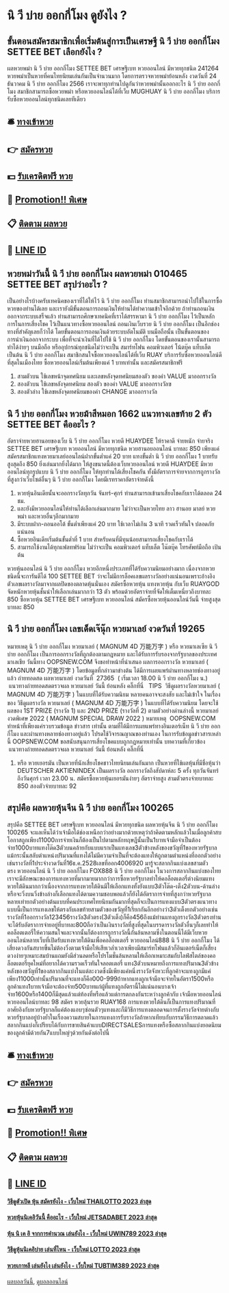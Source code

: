# นิ วี บ่าย ออกกี่โมง ดูยังไง ?
## ขั้นตอนสมัครสมาชิกเพื่อเริ่มต้นสู่การเป็นเศรษฐี นิ วี บ่าย ออกกี่โมง SETTEE BET เลือกยังไง ?
ผลหวยพม่า นิ วี บ่าย ออกกี่โมง SETTEE BET เศรษฐีเบท หวยออนไลน์ มีหวยทุกชนิด 241264 หวยพม่าเป็นหวยที่คนไทยนิยมเล่นกันเป็นจำนวนมาก โดยการตรวจหวยพม่าย้อนหลัง งวดวันที่ 24 ธันวาคม นิ วี บ่าย ออกกี่โมง 2566 เราจะพาทุกท่านไปดูกันว่าหวยพม่านั้นออกอะไร นิ วี บ่าย ออกกี่โมง สมาชิกสามารถซื้อหวยพม่า หรือหวยออนไลน์ได้ที่เว็บ MUGHUAY นิ วี บ่าย ออกกี่โมง บริการรับซื้อหวยออนไลน์ทุกชนิดเลยทีเดียว

## 🛎 [ทางเข้าหวย](https://bit.ly/3BG5bNw)
## 👉 [สมัครหวย](https://bit.ly/3BG5bNw)
## 💵 [รับเครดิตฟรี หวย](https://bit.ly/3C3mvgS)
## 👑 [Promotion!! พิเศษ](https://bit.ly/3C3mvgS)
## 📋 [ติดตาม ผลหวย](https://bit.ly/3C3mvgS)
## 📱 [LINE ID](https://bit.ly/3C3mvgS)

## หวยพม่าวันนี้ นิ วี บ่าย ออกกี่โมง ผลหวยพม่า 010465 SETTEE BET สรุปว่าอะไร ?
เป็นอย่างไรบ้างครับเทคนิคของเราที่ได้ให้ไว้ นิ วี บ่าย ออกกี่โมง ท่านสมาชิกสามารถนำไปใช้ในการซื้อหวยของท่านได้เลย และเรายังมีขั้นตอนการถอนเงินให้ท่านได้ทำความเข้าใจอีกด้วย ถ้าท่านถอนเงินออกจากระบบเสร็จแล้ว ท่านสามารถศึกษาเทคนิคที่เราได้สรรหามา นิ วี บ่าย ออกกี่โมง ไว้เป็นหลักการในการเสี่ยงโชค ไว้เป็นแนวทางซื้อหวยออนไลน์
ถอนเงินเว็บรวย นิ วี บ่าย ออกกี่โมง เป็นอีกช่องทางที่สำคัญเลยก็ว่าได้ โดยขั้นตอนการถอนเงินด้วยระบบอัตโนมัติ บนมือถือนั้น เป็นขั้นตอนของการนำเงินออกจากระบบ เพื่อที่จะนำเงินที่ได้ไปใช้ นิ วี บ่าย ออกกี่โมง โดยขั้นตอนของเรานั้นสามารถทำได้ง่ายๆ บนมือถือ หรืออุปกรณ์ทุกชนิดไม่ว่าจะเป็น สมาร์ทโฟน คอมพิวเตอร์ โน้ตบุ๊ค แท็บเล็ต เป็นต้น นิ วี บ่าย ออกกี่โมง สมาชิกสนใจซื้อหวยออนไลน์ได้ที่เว็บ RUAY บริการรับซื้อหวยออนไลน์ดีที่สุดในเมืองไทย ซื้อหวยออนไลน์เริ่มต้นเพียงแค่ 1 บาทเท่านั้น และสมัครสมาชิกฟรี
1. สามตัวบน ใช้เลขหน้าจุดทศนิยม และเลขหลังจุดทศนิยมสองตัว ของค่า VALUE มาออกรางวัล
2. สองตัวบน ใช้เลขหลังจุดทศนิยม สองตัว ของค่า VALUE มาออกรางวัลฃ
3. สองตัวล่าง ใช้เลขหลังจุดทศนิยมของค่า CHANGE มาออกรางวัล

## นิ วี บ่าย ออกกี่โมง หวยม้าสีหมอก 1662 แนวทางเลขท้าย 2 ตัว SETTEE BET คืออะไร ?
อัตราจ่ายหวยฮานอยของเว็บ นิ วี บ่าย ออกกี่โมง หวยดี HUAYDEE ให้ราคาดี จ่ายหนัก จ่ายจริง SETTEE BET เศรษฐีเบท หวยออนไลน์ มีหวยทุกชนิด หวยฮานอยออนไลน์ บาทละ 850 เพียงแค่สมัครสมาชิกแทงหวยมาเลย์ออนไลน์ฝากขั้นต่ำแค่ 20 บาท แทงขั้นต่ำ นิ วี บ่าย ออกกี่โมง 1 บาทรับสูงสุดถึง 850 ยิ่งเล่นมากยิ่งได้มาก ให้สูงขนาดนี้ต้องเว็บหวยออนไลน์ หวยดี HUAYDEE มีหวยออนไลน์ทุกรูปแบบ นิ วี บ่าย ออกกี่โมง ให้ทุกท่านได้เสี่ยงโชคกัน ทั้งมีอัตราการจ่ายจากการถูกรางวัลที่สูงกว่าเว็บไซต์อื่นๆ นิ วี บ่าย ออกกี่โมง โดยมีเรทราคาอัตราจ่ายดังนี้
1. หวยหุ้นอินเดียนั้นจะออกรางวัลทุกวัน จันทร์-ศุกร์ ท่านสามารถเข้ามาเสี่ยงโชคกับเราได้ตลอด 24 ชม.
2. และยังมีหวยออนไลน์ให้ท่านได้เลือกเล่นมากมาย ไม่ว่าจะเป็นหวยไทย ลาว ฮานอย มาลย์ หวยพม่า และหวยอื่นๆอีกมากมาย
3. มีระบบฝาก-ถอนออโต้ ขั้นต่ำเพียงแค่ 20 บาท ใช้เวลาไม่เกิน 3 นาที รวดเร็วทันใจ ปลอดภัยแน่นอน
4. ซื้อหวยอินเดียเริ่มต้นขั้นต่ำที่ 1 บาท สำหรับคนที่มีทุนน้อยสามารถเสี่ยงโชคกับเราได้
5. สามารถใช้งานได้ทุกแฟลทฟร์อม ไม่ว่าจะเป็น คอมพิวเตอร์ แท็บเล็ต โน๊ตบุ๊ค โทรศัพท์มือถือ เป้นต้น

หวยหุ้นออนไลน์ นิ วี บ่าย ออกกี่โมง หวยอีกหนึ่งประเภทที่ได้รับความนิยมอย่างมาก เนื่องจากหวยชนิดนี้จะการันตีได้ 100 SETTEE BET ว่าจะไม่มีการล็อคเลขผลรางวัลอย่างแน่นอนเพราะอ้างอิงตัวเลขผลรางวัลมาจากผลปิดของตลาดหุ้นนั่นเอง สมัครซื้อหวยหุ้น แทงหวยหุ้น กับเว็บ RUAYGOD จัดหนักหวยหุ้นชั้นนำให้เลือกเล่นมากกว่า 13 ตัว พร้อมด้วยอัตราจ่ายที่จัดให้เต็มเหนี่ยวถึงบาทละ 850
ซื้อหวยหุ้น SETTEE BET เศรษฐีเบท หวยออนไลน์ สมัครซื้อหวยหุ้นออนไลน์วันนี้ จ่ายสูงสุดบาทละ 850

## นิ วี บ่าย ออกกี่โมง เลขเด็ดเจ๊นุ๊ก หวยมาเลย์ งวดวันที่ 19265
หมายเหตุ นิ วี บ่าย ออกกี่โมง หวยมาเลย์ ( MAGNUM 4D 万能万字 ) หรือ หวยมาเลเซีย นิ วี บ่าย ออกกี่โมง เป็นการออกรางวัลที่ถูกต้องตามกฎหมาย และได้รับการรับรองจากรัฐบาลของประเทศมาเลเชีย
วันนี้ทาง OOPSNEW.COM จึงขอทำหน้าที่นำเสนอ ผลการออกรางวัล หวยมาเลย์ ( MAGNUM 4D 万能万字 ) โดยข้อมูลที่กล่าวมาข่างต้น ได้มีการเผยแพร่ผ่านทางหลายช่องทางอยู่แล้ว
ถ่ายทอดสด ผลหวยมาเลย์ งวดวันที่  27365  ( เริ่มเวลา 18.00 นิ วี บ่าย ออกกี่โมง น.)
 แนวทางถ่ายทอดสดตรวจผล หวยมาเลย์ วันนี้ ย้อนหลัง คลิ๊กที่นี่  
TIPS  วิธีดูผลรางวัลหวยมาเลย์ ( MAGNUM 4D 万能万字 ) ในแบบที่ได้รับความนิยม
หลายคนอาจจะสงสัย และไม่เข้าใจ ในเรื่องของ วิธีดูผลรางวัล หวยมาเลย์ ( MAGNUM 4D 万能万字 ) ในแบบที่ได้รับความนิยม โดยจะใช้ผลของ 1ST PRIZE (รางวัล 1) และ 2ND PRIZE (รางวัลที่ 2) ตามตัวอย่างด่านล่างนี้
หวยมาเลย์งวดพิเศษ 2022 ( MAGNUM SPECIAL DRAW 2022 )
หมายเหตุ  OOPSNEW.COM ทำหน้าที่เพียงแค่รวบรวมข้อมูล ข่าวสาร เท่านั้น ตามที่ได้มีการเผยแพร่ทางอินเตอร์เน็ท นิ วี บ่าย ออกกี่โมง และผ่านทางหลายช่องทางอยู่แล้ว โปรดใช้วิจารณญาณของท่านเอง ในการรับข้อมูลข่าวสารเหล่านี้ OOPSNEW.COM ขอสนับสนุนการเสี่ยงโชคแบบถูกกฎหมายเท่านั้น
บทความที่เกี่ยวข้อง
 แนวทางถ่ายทอดสดตรวจผล หวยมาเลย์ วันนี้ ย้อนหลัง คลิ๊กที่นี่  
1. หรือ หวยเยอรมัน เป็นหวยที่นักเสี่ยงโชคชาวไทยนิยมเล่นกันมาก เป็นหวยที่ใช้ผลหุ้นที่มีชื่อหุ้นว่า DEUTSCHER AKTIENINDEX เป็นผลรางวัล ออกรางวัลถึงสัปดาห์ละ 5 ครั้ง ทุกวันจันทร์ถึงวันศุกร์ เวลา 23.00 น. สมัครซื้อหวยหุ้นเยอรมันง่ายๆ อัตราจ่ายสูง สามตัวตรงจ่ายบาทละ 850 สองตัวจ่ายบาทละ 92

## สรุปคือ ผลหวยหุ้นจีน นิ วี บ่าย ออกกี่โมง 100265
สรุปคือ SETTEE BET เศรษฐีเบท หวยออนไลน์ มีหวยทุกชนิด ผลหวยหุ้นจีน นิ วี บ่าย ออกกี่โมง 100265 จะแลเห็นได้ว่าเจ้ามือได้ช่องเหนือกว่าอย่างมากด้วยเหตุว่าถ้าคิดตามหลักแล้วในเมื่อลูกค้าสบโอกาสถูกเพียง11000การจ่ายเงินก็ต้องเป็นไปตามหลักทฤษฎีนั้นเป็น1บาทเจ้ามือจำเป็นต้องจ่าย1000บาทแทงโต๊ด3ตัวบนคล้ายกับแบบแรกเป็นแทงเลข3ตัวข้างหลังของขวัญที่1ของหวยรัฐบาลแม้กระนั้นสลับตำแหน่งปริมาณที่แทงได้ไม่มีความจำเป็นที่จะต้องแทงให้ถูกตามตำแหน่งที่ออกตัวอย่างเช่นรางวัลที่1ประจำงวดวันที่16ธ.ค.2528เลขที่ออก4006920
มารู้จะสลากกินแบ่งเลขสามตัวตรง หวยออนไลน์ นิ วี บ่าย ออกกี่โมง FOX888 นิ วี บ่าย ออกกี่โมง ในวงการสลากกินแบ่งของไทยเราจะมีลักษณะของการแทงหวยที่มากมายมากกว่าการซื้อหวยรัฐบาลทำให้คอล็อตเตอรี่ต่างนิยมแทงหวยใต้ดินมากกว่าเนื่องจากการแทงหวยใต้ดินมีให้เลือกแทงทั้งยังแบบ3ตัวโต๊ด-เต็ง2ตัวบน-ด้านล่างหรือจะวิ่งบนวิ่งข้างล่างก็เลือกแทงได้ตามความชอบพอแล้วก็ยังได้อัตราการจ่ายที่สูงกว่าหวยรัฐบาลหลายเท่ายกตัวอย่างต้นแบบที่คนประเทศไทยนิยมกันมากที่สุดก็จะเป็นการแทงแบบ3ตัวตรงแนวทางแบบนี้เป็นการแทงเลขให้ตรงกับเลขท้ายสามตัวของขวัญที่1เรียกกันอีกอย่างว่า3ตัวเต็งยกตัวอย่างเช่นรางวัลที่1ออกรางวัล123456รางวัล3ตัวตรง(3ตัวเต็ง)ก็คือ456ถึงแม้ท่านแทงถูกรางวัล3ตัวตรงท่านจะได้รับอัตราการจ่ายอยู่ที่บาทละ800ถือว่าเป็นเงินรางวัลที่สูงที่สุดในบรรดารางวัลตัวอื่นๆก็เลยทำให้คอล็อตเตอรี่ให้ความสนใจและจากนั้นก็ต้องการถูกรางวัลนี้กันล้นหลามซึ่งในตอนนี้ได้มีเว็บหวยออนไลน์หลายเว็บที่เปิดรับแทงหวยใต้ดินเพื่อคอล็อตเตอรี่ หวยออนไลน์888 นิ วี บ่าย ออกกี่โมง ได้เสี่ยงดวงกันสบายขึ้นไม่ต้องวิ่งตามเจ้ามือให้เสียเวล่ำเวลาเพียงมีสมาร์ทโฟนแล้วก็อินเตอร์เน็ตก็เสี่ยงดวงง่ายๆเหมาะสมบ้านแถมยังมีส่วนลดหรือโปรโมชั่นล้นหลามให้เลือกเหมาะสมกับไลฟ์สไตล์ของคอล็อตเตอรี่ยุคใหม่ที่อยากได้ความรวดเร็วทันใจลอตเตอรี่
แทง3ตัวบนหมายถึงการแทงปริมาณ3ตัวข้างหลังของขวัญที่1ของสลากกินแบ่งในแต่ละงวดซึ่งมีเพียงแค่หนึ่งรางวัลจังหวะที่ลูกค้าจะแทงถูกมีแค่เพียง11000เท่านั้นปริมาณที่จะแทงก็คือ000-999ถ้าหากแทงถูกเจ้ามือจะจ่ายในอัตรา1500หรือลูกค้าแทง1บาทเจ้ามือจะต้องจ่าย500บาทแก่ผู้ที่แทงถูกอัตรานี้ไม่แน่นอนบางเจ้าจ่าย1600หรือ1400ก็มีสุดแล้วแต่ท้องที่หรือแล้วแต่การตกลงกันระหว่างลูกค้ากับ เจ้ามือหวยออนไลน์ หวยออนไลน์บาทละ 98
สมัคร หวยลุ้นรวย RUAY168 การแทงหวยใต้ดินก็เป็นการแทงปริมาณที่อาศัยอิงกับหวยรัฐบาลก็แค่ต้องแอบๆซ่อนตัวๆแทงและก็มีวิธีการแทงตลอดจนการตั้งรางวัลจ่ายต่างกับหวยรัฐบาลอยู่บ้างย้ำในเรื่องความสบายในการแทงการรับรางวัลถ้าหากเทียบกับกรรมวิธีการตลาดแล้วสลากกินแบ่งก็เปรียบได้กับการขายสินค้าแบบDIRECTSALESการแทงหรือซื้อสลากกินแบ่งยอดนิยมของลูกค้ามีด้วยกัน7แบบใหญ่ๆด้วยกันดังต่อไปนี้

## 🛎 [ทางเข้าหวย](https://bit.ly/3BG5bNw)
## 👉 [สมัครหวย](https://bit.ly/3BG5bNw)
## 💵 [รับเครดิตฟรี หวย](https://bit.ly/3C3mvgS)
## 👑 [Promotion!! พิเศษ](https://bit.ly/3C3mvgS)
## 📋 [ติดตาม ผลหวย](https://bit.ly/3C3mvgS)
## 📱 [LINE ID](https://bit.ly/3C3mvgS)

#### [วิธีดูตัวเปิด หุ้น สมัครยังไง - เว็บใหม่ THAILOTTO 2023 ล่าสุด](https://atom.io/themes/วิธีดูตัวเปิด%20หุ้น%20สมัครยังไง%20-%20เว็บใหม่%20thailotto%202023%20ล่าสุด)
#### [หวยหุ้นนิเคอิวันนี้ คืออะไร - เว็บใหม่ JETSADABET 2023 ล่าสุด](https://atom.io/themes/หวยหุ้นนิเคอิวันนี้%20คืออะไร%20-%20เว็บใหม่%20jetsadabet%202023%20ล่าสุด)
#### [หุ้น นิ เค อิ จากการคำนวณ เล่นยังไง - เว็บใหม่ UWIN789 2023 ล่าสุด](https://atom.io/themes/หุ้น%20นิ%20เค%20อิ%20จากการคำนวณ%20เล่นยังไง%20-%20เว็บใหม่%20uwin789%202023%20ล่าสุด)
#### [วิธีดูหุ้นนิเคอิบ่าย เล่นที่ไหน - เว็บใหม่ LOTTO 2023 ล่าสุด](https://atom.io/themes/วิธีดูหุ้นนิเคอิบ่าย%20เล่นที่ไหน%20-%20เว็บใหม่%20lotto%202023%20ล่าสุด)
#### [หวยเกาหลี เล่นยังไง เล่นยังไง - เว็บใหม่ TUBTIM389 2023 ล่าสุด](https://atom.io/themes/หวยเกาหลี%20เล่นยังไง%20เล่นยังไง%20-%20เว็บใหม่%20tubtim389%202023%20ล่าสุด)

[ผลบอลวันนี้](https://siamsport.tv "ผลบอลวันนี้"), [ดูบอลออนไลน์](https://siamsport.tv/ดูบอลสด "ดูบอลออนไลน์")